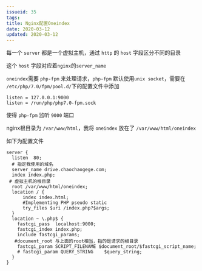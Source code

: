 ```yaml
---
issueid: 35
tags:
title: Nginx配置Oneindex
date: 2020-03-12
updated: 2020-03-12
---
```

每一个 `server` 都是一个虚拟主机，通过 `http` 的 `host` 字段区分不同的目录

这个 `host` 字段对应着`nginx`的`server_name`

`oneindex`需要 `php-fpm` 来处理请求，`php-fpm` 默认使用`unix socket`，需要在 `/etc/php/7.0/fpm/pool.d/`下的配置文件中添加

```
listen = 127.0.0.1:9000
listen = /run/php/php7.0-fpm.sock
```
使得 `php-fpm` 监听 `9000` 端口

nginx根目录为 `/var/www/html`，我将 `oneindex` 放在了 `/var/www/html/oneindex`

如下为配置文件

```
server {
  listen  80;
  # 指定我使用的域名
  server_name drive.chaochaogege.com;
  index index.php;
 # 虚拟主机的根目录
  root /var/www/html/oneindex;
  location / {
      index index.html;
      #Implementing PHP pseudo static
      try_files $uri /index.php?$args;
  }
  location ~ \.php$ {
    fastcgi_pass  localhost:9000;
    fastcgi_index index.php;
    include fastcgi_params;
   #document_root 与上面的root相当，指的是请求的根目录
    fastcgi_param SCRIPT_FILENAME $document_root/$fastcgi_script_name;
    # fastcgi_param QUERY_STRING    $query_string;
  }
}
```
